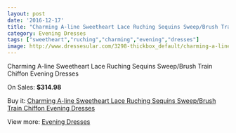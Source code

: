 ```yaml
---
layout: post
date: '2016-12-17'
title: "Charming A-line Sweetheart Lace Ruching Sequins Sweep/Brush Train Chiffon  Evening Dresses"
category: Evening Dresses
tags: ["sweetheart","ruching","charming","evening","dresses"]
image: http://www.dressesular.com/3298-thickbox_default/charming-a-line-sweetheart-lace-ruching-sequins-sweep-brush-train-chiffon-evening-dresses.jpg
---
```

Charming A-line Sweetheart Lace Ruching Sequins Sweep/Brush Train Chiffon  Evening Dresses

On Sales: **$314.98**
<a href="https://www.dressesular.com/evening-dresses/1201-charming-a-line-sweetheart-lace-ruching-sequins-sweep-brush-train-chiffon-evening-dresses.html"><amp-img layout="responsive" width="600" height="600" src="//www.dressesular.com/3298-thickbox_default/charming-a-line-sweetheart-lace-ruching-sequins-sweep-brush-train-chiffon-evening-dresses.jpg" alt="Charming A-line Sweetheart Lace Ruching Sequins Sweep/Brush Train Chiffon  Evening Dresses 0" /></a>
<a href="https://www.dressesular.com/evening-dresses/1201-charming-a-line-sweetheart-lace-ruching-sequins-sweep-brush-train-chiffon-evening-dresses.html"><amp-img layout="responsive" width="600" height="600" src="//www.dressesular.com/3301-thickbox_default/charming-a-line-sweetheart-lace-ruching-sequins-sweep-brush-train-chiffon-evening-dresses.jpg" alt="Charming A-line Sweetheart Lace Ruching Sequins Sweep/Brush Train Chiffon  Evening Dresses 1" /></a>
<a href="https://www.dressesular.com/evening-dresses/1201-charming-a-line-sweetheart-lace-ruching-sequins-sweep-brush-train-chiffon-evening-dresses.html"><amp-img layout="responsive" width="600" height="600" src="//www.dressesular.com/3300-thickbox_default/charming-a-line-sweetheart-lace-ruching-sequins-sweep-brush-train-chiffon-evening-dresses.jpg" alt="Charming A-line Sweetheart Lace Ruching Sequins Sweep/Brush Train Chiffon  Evening Dresses 2" /></a>
<a href="https://www.dressesular.com/evening-dresses/1201-charming-a-line-sweetheart-lace-ruching-sequins-sweep-brush-train-chiffon-evening-dresses.html"><amp-img layout="responsive" width="600" height="600" src="//www.dressesular.com/3299-thickbox_default/charming-a-line-sweetheart-lace-ruching-sequins-sweep-brush-train-chiffon-evening-dresses.jpg" alt="Charming A-line Sweetheart Lace Ruching Sequins Sweep/Brush Train Chiffon  Evening Dresses 3" /></a>

Buy it: [Charming A-line Sweetheart Lace Ruching Sequins Sweep/Brush Train Chiffon  Evening Dresses](https://www.dressesular.com/evening-dresses/1201-charming-a-line-sweetheart-lace-ruching-sequins-sweep-brush-train-chiffon-evening-dresses.html "Charming A-line Sweetheart Lace Ruching Sequins Sweep/Brush Train Chiffon  Evening Dresses")

View more: [Evening Dresses](https://www.dressesular.com/8-evening-dresses "Evening Dresses")